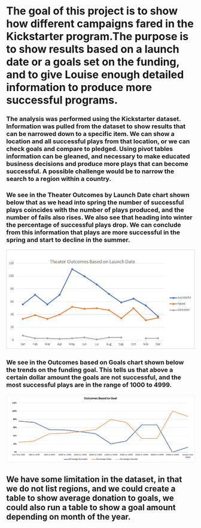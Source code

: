 # The goal of this project is to show how different campaigns fared in the Kickstarter program.The purpose is to show results based on a launch date or a goals set on the funding, and to give Louise enough detailed information to produce more successful programs.

### The analysis was performed using the Kickstarter dataset. Information was pulled from the dataset to show results that can be narrowed down to a specific item. We can show a location and all successful plays from that location, or we can check goals and compare to pledged. Using pivot tables information can be gleaned, and necessary to make educated business decisions and produce more plays that can become successful. A possible challenge would be to narrow the search to a region within a country.

### We see in the **Theater Outcomes by Launch Date** chart shown below that as we head into spring the number of successful plays coincides with the number of plays produced, and the number of fails also rises. We also see that heading into winter the percentage of successful plays drop. We can conclude from this information that plays are more successful in the spring and start to decline in the summer.
![Outcomes Based on Launch Date](https://github.com/pcar22/kickstarter-analysis/blob/main/Resources/Theater_Outcomes_vs_Launch.png)
### We see in the **Outcomes based on Goals** chart shown below the trends on the funding goal. This tells us that above a certain dollar amount the goals are not successful, and the most successful plays are in the range of 1000 to 4999.
![Outcomes_vs_Goals](https://github.com/pcar22/kickstarter-analysis/blob/main/Resources/Outcomes_vs_Goals.png)
## We have some limitation in the dataset, in that we do not list regions, and we could create a table to show average donation to goals, we could also run a table to show a goal amount depending on month of the year. 

